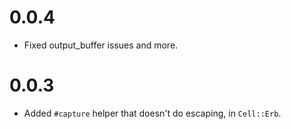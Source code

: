 # 0.0.4

* Fixed output_buffer issues and more.

# 0.0.3

* Added `#capture` helper that doesn't do escaping, in `Cell::Erb`.